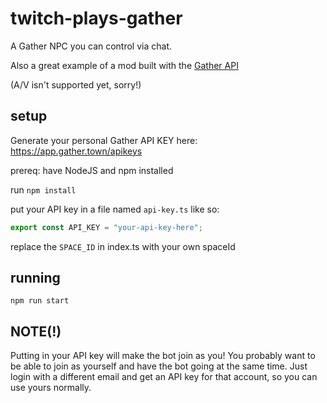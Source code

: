 # twitch-plays-gather

A Gather NPC you can control via chat.

Also a great example of a mod built with the [Gather API](https://gathertown.notion.site/Gather-Websocket-API-bf2d5d4526db412590c3579c36141063)

(A/V isn't supported yet, sorry!)

## setup

Generate your personal Gather API KEY here: https://app.gather.town/apikeys

prereq: have NodeJS and npm installed

run `npm install`

put your API key in a file named `api-key.ts` like so:

```js
export const API_KEY = "your-api-key-here";
```

replace the `SPACE_ID` in index.ts with your own spaceId

## running

`npm run start`

## NOTE(!)

Putting in your API key will make the bot join as you!
You probably want to be able to join as yourself and have the bot going at the same time.
Just login with a different email and get an API key for that account, so you can use yours normally.
